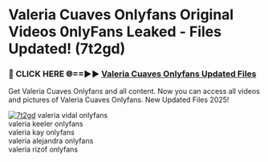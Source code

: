 # Valeria Cuaves Onlyfans Original Videos 0nlyFans Leaked - Files Updated! (7t2gd)

<h3>🔴 CLICK HERE 🌐==►► <a href="https://tinyurl.com/ms9xzufz" rel="nofollow">Valeria Cuaves Onlyfans Updated Files</a></h3>

Get Valeria Cuaves Onlyfans and all content. Now you can access all videos and pictures of Valeria Cuaves Onlyfans. New Updated Files 2025!

[![7t2gd](https://i.imgur.com/PQ7UWWw.gif)](https://tinyurl.com/ms9xzufz)
valeria vidal onlyfans<br>
valeria keeler onlyfans<br>
valeria kay onlyfans<br>
valeria alejandra onlyfans<br>
valeria rizof onlyfans